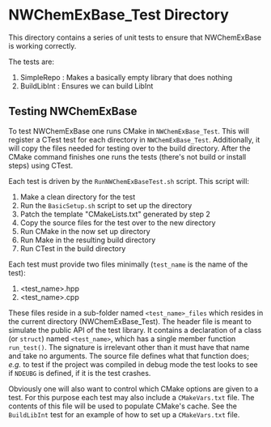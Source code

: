 NWChemExBase_Test Directory
===========================

This directory contains a series of unit tests to ensure that NWChemExBase is
working correctly.

The tests are:

1. SimpleRepo : Makes a basically empty library that does nothing
2. BuildLibInt : Ensures we can build LibInt

Testing NWChemExBase
--------------------

To test NWChemExBase one runs CMake in `NWChemExBase_Test`.  This will register
a CTest test for each directory  in `NWChemExBase_Test`.  Additionally, it will
copy the files needed for testing over to the build directory.  After the CMake
command finishes one runs the tests (there's not build or install steps) using
CTest.

Each test is driven by the `RunNWChemExBaseTest.sh` script.  This script will:

1. Make a clean directory for the test
2. Run the `BasicSetup.sh` script to set up the directory
3. Patch the template "CMakeLists.txt" generated by step 2
4. Copy the source files for the test over to the new directory
5. Run CMake in the now set up directory
6. Run Make in the resulting build directory
7. Run CTest in the build directory

Each test must provide two files minimally (`test_name` is the name of the 
test):

1. <test_name>.hpp
2. <test_name>.cpp

These files reside in a sub-folder named `<test_name>_files` which 
resides in the current directory (NWChemExBase_Test).  The header file is 
meant to simulate the public API of the test library.  It contains a declaration
of a class (or `struct`) named `<test_name>`, which has a single member function
`run_test()`.  The signature is irrelevant other than it must have that name 
and take no arguments.  The source file defines what that function does; *e.g.*
to test if the project was compiled in debug mode the test looks to see if 
`NDEUBG` is defined, if it is the test crashes.

Obviously one will also want to control which CMake options are given to a test.
For this purpose each test may also include a `CMakeVars.txt` file.  The 
contents of this file will be used to populate CMake's cache.  See the 
`BuildLibInt` test for an example of how to set up a `CMakeVars.txt` file.
